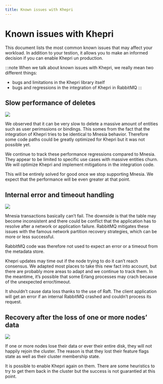 ```yaml
---
title: Known issues with Khepri
---
```


# Known issues with Khepri

This document lists the most common known issues that may affect your workload.
In addition to your testion, it allows you to make an informed decision if you
can enable Khepri un production.

:::note
When we talk about known issues with Khepri, we really mean two different things:
* bugs and limitations in the Khepri library itself
* bugs and regressions in the integration of Khepri in RabbitMQ
:::

## Slow performance of deletes

![](https://img.shields.io/badge/Severity-low-yellow)

We observed that it can be very slow to delete a massive amount of entities
such as user perimssions or bindings. This somes from the fact that the
integration of Khepri tries to be identical to Mnesia behavior. Therefore some
code paths could be greatly optimized for Khepri but it was not possible yet.

We continue to track these performance regressions compared to Mnesia. They
appear to be limited to specific use cases with massive entities churn. We will
optimize Khepri and implement mitigations in the integration code.

This will be entirely solved for good once we stop supporting Mnesia. We expect
that the performance will be even greater at that point.

## Internal error and timeout handling

![](https://img.shields.io/badge/Severity-low-yellow)

Mnesia transactions basically can’t fail. The downside is that the table may
become inconsistent and there could be conflict that the application has to
resolve after a network or application failure. RabbitMQ mitigates these issues
with the famous network partition recovery strategies, which can be more or
less successful.

RabbitMQ code was therefore not used to expect an error or a timeout from the
metadata store.

Khepri updates may time out if the node trying to do it can’t reach consensus.
We adapted most places to take this new fact into account, but there are
probably more areas to adapt and we continue to track them. In the meantime,
it’s possible that some Erlang processes may crach because of the unexpected
error/timeout.

It shouldn’t cause data loss thanks to the use of Raft. The client application
will get an error if an internal RabbitMQ crashed and couldn’t process its
request.

## Recovery after the loss of one or more nodes’ data

![](https://img.shields.io/badge/Severity-low-yellow)

If one or more nodes lose their data or ever their entire disk, they will not
happily rejoin the cluster. The reason is that they lost their feature flags
state as well as their cluster membership state.

It is possible to enable Khepri again on them. There are some heuristics to
try to get them back in the cluster but the success is not guarantied at this
point.
